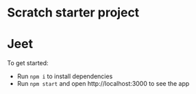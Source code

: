 # Scratch starter project

# Jeet

To get started:

- Run `npm i` to install dependencies
- Run `npm start` and open http://localhost:3000 to see the app
